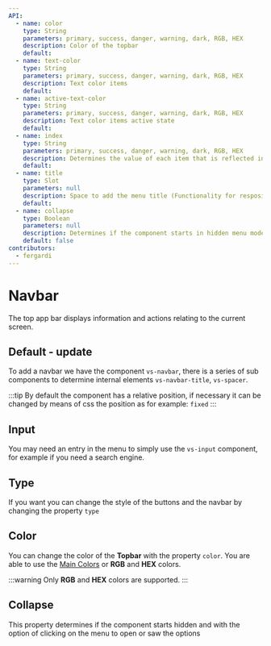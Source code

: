 ```yaml
---
API:
  - name: color
    type: String
    parameters: primary, success, danger, warning, dark, RGB, HEX
    description: Color of the topbar
    default:
  - name: text-color
    type: String
    parameters: primary, success, danger, warning, dark, RGB, HEX
    description: Text color items
    default:
  - name: active-text-color
    type: String
    parameters: primary, success, danger, warning, dark, RGB, HEX
    description: Text color items active state
    default:
  - name: index
    type: String
    parameters: primary, success, danger, warning, dark, RGB, HEX
    description: Determines the value of each item that is reflected in it when selecting v-model
    default:
  - name: title
    type: Slot
    parameters: null
    description: Space to add the menu title (Functionality for resposive)
    default:
  - name: collapse
    type: Boolean
    parameters: null
    description: Determines if the component starts in hidden menu mode that can be opened by clicking on the menu
    default: false
contributors:
  - fergardi
---
```


# Navbar

<box header>

  The top app bar displays information and actions relating to the current screen.

</box>


<box>

## Default **- update**

To add a navbar we have the component `vs-navbar`, there is a series of sub components to determine internal elements `vs-navbar-title`, `vs-spacer`.

:::tip
  By default the component has a relative position, if necessary it can be changed by means of css the position as for example: `fixed`
:::

<vuecode md>
<template #demo>
<div>
  <Demos-Navbar-Default />
</div>
</template>
<template #code>

```html
<template>
  <div>
    <vs-navbar v-model="activeItem" class="nabarx">
      <div slot="title">
        <vs-navbar-title>
          Hello world
        </vs-navbar-title>
      </div>

      <vs-navbar-item index="0">
        <a href="#">Home</a>
      </vs-navbar-item>
      <vs-navbar-item index="1">
        <a href="#">News</a>
      </vs-navbar-item>
      <vs-navbar-item index="2">
        <a href="#">Update</a>
      </vs-navbar-item>
    </vs-navbar>
  </div>
</template>
<script>
export default {
  data:()=>({
    activeItem: 0
  })
}
</script>
```

</template>
</vuecode>
</box>

<box>

## Input

You may need an entry in the menu to simply use the `vs-input` component, for example if you need a search engine.

<vuecode md>
<template #demo>
<div>
<Demos-Navbar-Input />

</div>
</template>
<template #code>

```html
<template>
  <div>
    <vs-navbar v-model="activeItem" class="nabarx">
      <div slot="title">
        <vs-navbar-title>
          Hello world
        </vs-navbar-title>
      </div>
      <vs-navbar-item index="0">
        <a href="#">Home</a>
      </vs-navbar-item>
      <vs-navbar-item index="1">
        <a href="#">News</a>
      </vs-navbar-item>
      <vs-navbar-item index="2">
        <a href="#">Update</a>
      </vs-navbar-item>
      <vs-input icon="search" placeholder="Search" v-model="search"/>
    </vs-navbar>
  </div>
</template>
<script>
export default {
  data:()=>({
    activeItem: 0,
    search: ''
  })
}
</script>
```

</template>
</vuecode>
</box>


<box>

## Type

If you want you can change the style of the buttons and the navbar by changing the property `type`

<vuecode md>
<template #demo>
<div>
<Demos-Navbar-Type />

</div>
</template>
<template #code>

```html
<template>
  <div class="con-type-example">

    <vs-select
      class="selectExample"
      label="Figuras"
      v-model="type"
      >
      <vs-select-item :key="index" :modelValue="item.value" :text="item.text" v-for="(item,index) in types" />
    </vs-select>

    <vs-navbar :type="type" v-model="activeItem" class="nabarx">

      <div slot="title">
        <vs-navbar-title>
          Type {{type}}
        </vs-navbar-title>
      </div>

      <vs-navbar-item index="0">
        <a href="#">Home</a>
      </vs-navbar-item>
      <vs-navbar-item index="1">
        <a href="#">News</a>
      </vs-navbar-item>
      <vs-navbar-item index="2">
        <a href="#">Update</a>
      </vs-navbar-item>
    </vs-navbar>
  </div>
</template>
<script>
export default {
  data:()=>({
    activeItem: 0,
    type: 'flat',
    types: [
      {
        value: null, text: 'Default'
      },
      {
        value: 'flat', text: 'Flat'
      },
      {
        value: 'fund', text: 'Fund'
      },
      {
        value: 'border', text: 'border'
      },
      {
        value: 'gradient', text: 'Gradient'
      },
      {
        value: 'shadow', text: 'Shadow'
      }
    ]
  })
}
</script>
<style lang="stylus">
.con-type-example
  .vs-navbar
    margin-top 10px
</style>
```

</template>
</vuecode>
</box>

<box>

## Color

You can change the color of the **Topbar** with the property `color`. You are able to use the [Main Colors](/theme/) or **RGB** and **HEX** colors.

:::warning
  Only **RGB** and **HEX** colors are supported.
:::

<vuecode md>
<template #demo>
<div>
<Demos-Navbar-Colors />

</div>
</template>
<template #code>

```html


<template>
  <div class="centerx">
    <input class="input-color" v-model="colorx" type="color" name="" value="">
    <vs-navbar
      v-model="indexActive"
      :color="colorx"
      text-color="rgba(255,255,255,.6)"
      active-text-color="rgba(255,255,255,1)"
      class="myNavbar">
      <div slot="title">
        <vs-navbar-title>
          Navbar Color
        </vs-navbar-title>
      </div>

      <vs-navbar-item index="0" >
        <a href="#">Home</a>
      </vs-navbar-item>
      <vs-navbar-item index="1">
        <a href="#">News</a>
      </vs-navbar-item>
      <vs-navbar-item index="2">
        <a href="#">Update</a>
      </vs-navbar-item>

      <vs-spacer></vs-spacer>

      <vs-button color-text="rgb(255, 255, 255)" color="rgba(255, 255, 255, 0.3)" type="flat" icon="more_horiz"></vs-button>
    </vs-navbar>
  </div>
</template>

<script>
export default {
  data: ()=>({
    colorx:'#1db952',
    indexActive: 0
  })
}
</script>

<style lang="stylus">
.input-color
  margin-bottom 10px
  position relative
  display block
.myNavbar
  color rgb(255,255,255)
</style>

```

</template>
</vuecode>
</box>

<box>

## Collapse

This property determines if the component starts hidden and with the option of clicking on the menu to open or saw the options

<vuecode md>
<template #demo>
<div>
  <Demos-Navbar-Collapse />
</div>
</template>
<template #code>

```html
<template>
  <div>
    <vs-navbar collapse v-model="activeItem" class="nabarx">
      <div slot="title">
        <vs-navbar-title>
          Hello world
        </vs-navbar-title>
      </div>

      <vs-navbar-item index="0">
        <a href="#">Home</a>
      </vs-navbar-item>
      <vs-navbar-item index="1">
        <a href="#">News</a>
      </vs-navbar-item>
      <vs-navbar-item index="2">
        <a href="#">Update</a>
      </vs-navbar-item>
    </vs-navbar>
  </div>
</template>
<script>
export default {
  data:()=>({
    activeItem: 0
  })
}
</script>
```

</template>
</vuecode>
</box>

